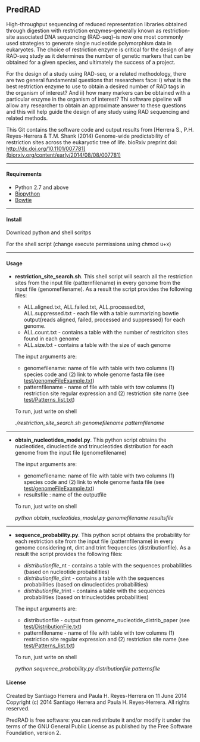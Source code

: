 ## PredRAD

High-throughput sequencing of reduced representation libraries obtained through digestion with restriction enzymes–generally known as restriction-site associated DNA sequencing (RAD-seq)–is now one most commonly used strategies to generate single nucleotide polymorphism data in eukaryotes. The choice of restriction enzyme is critical for the design of any RAD-seq study as it determines the number of genetic markers that can be obtained for a given species, and ultimately the success of a project. 

For the design of a study using RAD-seq, or a related methodology, there are two general fundamental questions that researchers face: i) what is the best restriction enzyme to use to obtain a desired number of RAD tags in the organism of interest? And ii) how many markers can be obtained with a particular enzyme in the organism of interest? Thi software pipeline will allow any researcher to obtain an approximate answer to these questions and this will help guide the design of any study using RAD sequencing and related methods.

This Git contains the software code and output results from [Herrera S., P.H. Reyes-Herrera & T.M. Shank (2014) Genome-wide predictability of restriction sites across the eukaryotic tree of life. bioRxiv preprint doi: http://dx.doi.org/10.1101/007781](biorxiv.org/content/early/2014/08/08/007781)

----------------
#### Requirements

- Python 2.7 and above
- [Biopython](http://biopython.org/wiki/Main_Page)
- [Bowtie](https://sourceforge.net/projects/bowtie-bio/files/bowtie/1.0.1)

----------------
#### Install

Download python and shell scritps 

For the shell script (change execute permissions using chmod u+x)

----------------
#### Usage




- **restriction_site_search.sh**.  This shell script will search all the restriction sites from the input file (patternfilename) in every genome from the input file (genomefilename). As a result the script provides the following files:
 
	- ALL.aligned.txt, ALL.failed.txt, ALL.processed.txt,  ALL.suppressed.txt - each file with a table summarizing bowtie output(reads aligned, failed, processed and suppressed) for each genome.
	- ALL.count.txt - contains a table with the number of restriciton sites found in each genome
	- ALL.size.txt - contains a table with the size of each genome

	The input arguments are: 
	- genomefilename: name of file with table with two columns (1) species code and (2) link to whole genome fasta file 
    (see  [test/genomeFileExample.txt](https://github.com/phrh/Genome-wide-predictability-of-restriction-sites-across-the-eukaryotic-tree-of-life/blob/master/test/genomeFileExample.txt))
	- patternfilename - name of file with table with tow columns (1) restriction site regular expression and (2) restriction site name 
    (see [test/Patterns_list.txt](https://github.com/phrh/Genome-wide-predictability-of-restriction-sites-across-the-eukaryotic-tree-of-life/blob/master/test/Patterns_list.txt))

	To run, just write on shell

	_./restriction_site_search.sh genomefilename patternfilename_

----------------
- **obtain_nucleotides_model.py**. This python script obtains the nucleotides, dinucleotide and trinucleotides distribution for each genome from the input file (genomefilename)


	 The input arguments are:

	- genomefilename: name of file with table with two columns (1) species code and (2) link to whole genome fasta file 
    (see  [test/genomeFileExample.txt](https://github.com/phrh/Genome-wide-predictability-of-restriction-sites-across-the-eukaryotic-tree-of-life/blob/master/test/genomeFileExample.txt))
	- resultsfile : name of the outputfile 

	To run, just write on shell

	_python obtain_nucleotides_model.py genomefilename resultsfile_

----------------

- **sequence_probability.py**. This python script obtains the probability for each restriction site from the input file (patternfilename) in every genome considering nt, dint and trint frequencies (distributionfile). As a result the script provides the following files:

	- $distributionfile$_nt    - contains a table with the sequences probabilities (based on nucleotide probabilities)
	- $distributionfile$_dint  - contains a table with the sequences probabilities (based on dinucleotides probabilities)
	- $distributionfile$_trint - contains a table with the sequences probabilities (based on trinucleotides probabilities)

	The input arguments are:
	- distributionfile - output from genome_nucleotide_distrib_paper (see [test/DistributionFile.txt](https://github.com/phrh/Genome-wide-predictability-of-restriction-sites-across-the-eukaryotic-tree-of-life/blob/master/test/DistributionFile.txt))
	- patternfilename - name of file with table with tow columns (1) restriction site regular expression and (2) restriction site name 
    (see [test/Patterns_list.txt](https://github.com/phrh/Genome-wide-predictability-of-restriction-sites-across-the-eukaryotic-tree-of-life/blob/master/test/Patterns_list.txt))

	To run, just write on shell
    
	_python sequence_probability.py distributionfile patternsfile_


#### License

Created by Santiago Herrera and Paula H. Reyes-Herrera on 11 June 2014
Copyright (c) 2014 Santiago Herrera and Paula H. Reyes-Herrera. All rights reserved.
 
PredRAD is free software: you can redistribute it and/or modify it under the terms of the GNU General Public License as published by the Free Software Foundation, version 2.
